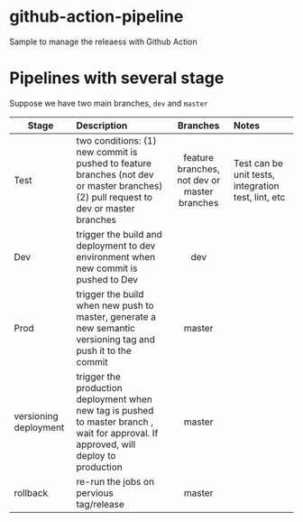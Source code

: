 # github-action-pipeline
Sample to manage the releaess with Github Action

# Pipelines with several stage

Suppose we have two main branches, `dev` and `master`

| Stage   |      Description      |  Branches | Notes |
|----------|:-------------|:-------------:|:-------------|
| Test  | two conditions: (1) new commit is pushed to feature branches (not dev or master branches) (2) pull request to dev or master branches| feature branches, not dev or master branches | Test can be unit tests, integration test, lint, etc |
| Dev |    trigger the build and deployment to dev environment when new commit is pushed to Dev  |  dev  |  |
| Prod |    trigger the build when new push to master, generate a new semantic versioning tag and push it to the commit |  master  |  |
| versioning deployment |    trigger the production deployment when new tag is pushed to master branch , wait for approval. If approved, will deploy to production|  master  |  |
| rollback | re-run the jobs on pervious tag/release |  master  |  |
